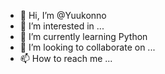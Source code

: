 - 👋 Hi, I’m @Yuukonno
- 👀 I’m interested in ...
- 🌱 I’m currently learning Python
- 💞️ I’m looking to collaborate on ...
- 📫 How to reach me ...

<!---
Yuukonno/Yuukonno is a ✨ special ✨ repository because its `README.md` (this file) appears on your GitHub profile.
You can click the Preview link to take a look at your changes.
--->
